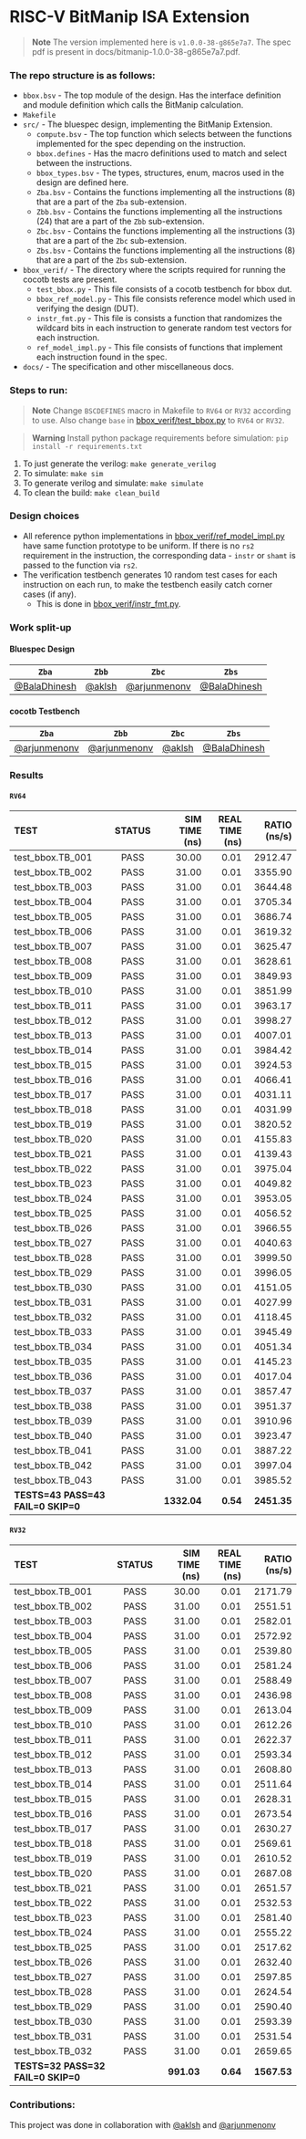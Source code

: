 # RISC-V BitManip ISA Extension

> __Note__
> The version implemented here is `v1.0.0-38-g865e7a7`. The spec pdf is present in docs/bitmanip-1.0.0-38-g865e7a7.pdf.

### The repo structure is as follows:
- `bbox.bsv` - The top module of the design. Has the interface definition and module definition which calls the BitManip calculation.
- `Makefile`
- `src/` - The bluespec design, implementing the BitManip Extension.
	- `compute.bsv` - The top function which selects between the functions implemented for the spec depending on the instruction.
	- `bbox.defines` - Has the macro definitions used to match and select between the instructions.
	- `bbox_types.bsv` - The types, structures, enum, macros used in the design are defined here.
	- `Zba.bsv` - Contains the functions implementing all the instructions (8) that are a part of the `Zba` sub-extension.
    - `Zbb.bsv` - Contains the functions implementing all the instructions (24) that are a part of the `Zbb` sub-extension.
    - `Zbc.bsv` - Contains the functions implementing all the instructions (3) that are a part of the `Zbc` sub-extension.
    - `Zbs.bsv` - Contains the functions implementing all the instructions (8) that are a part of the `Zbs` sub-extension.
- `bbox_verif/` - The directory where the scripts required for running the cocotb tests are present.
	- `test_bbox.py` - This file consists of a cocotb testbench for bbox dut.
	- `bbox_ref_model.py` - This file consists reference model which used in verifying the design (DUT).
    - `instr_fmt.py` - This file is consists a function that randomizes the wildcard bits in each instruction to generate random test vectors for each instruction.
    - `ref_model_impl.py` - This file consists of functions that implement each instruction found in the spec.
- `docs/` - The specification and other miscellaneous docs.

### Steps to run:

> __Note__ Change `BSCDEFINES` macro in Makefile to `RV64` or `RV32` according to use. Also change `base` in [bbox_verif/test_bbox.py](bbox_verif/test_bbox.py) to `RV64` or `RV32`.

> __Warning__ Install python package requirements before simulation: `pip install -r requirements.txt`

1. To just generate the verilog: `make generate_verilog`
2. To simulate: `make sim`
3. To generate verilog and simulate: `make simulate`
4. To clean the build: `make clean_build`

### Design choices
- All reference python implementations in [bbox_verif/ref_model_impl.py](bbox_verif/ref_model_impl.py) have same function prototype to be uniform. If there is no `rs2` requirement in the instruction, the corresponding data - `instr` or `shamt` is passed to the function via `rs2`.
- The verification testbench generates 10 random test cases for each instruction on each run, to make the testbench easily catch corner cases (if any).
    - This is done in [bbox_verif/instr_fmt.py](bbox_verif/instr_fmt.py).

### Work split-up

#### Bluespec Design
| `Zba` | `Zbb` | `Zbc` | `Zbs` |
|:-----:|:-----:|:-----:|:-----:|
| [@BalaDhinesh](https://github.com/BalaDhinesh) | [@aklsh](https://github.com/aklsh) | [@arjunmenonv](https://github.com/arjunmenonv) | [@BalaDhinesh](https://github.com/BalaDhinesh)|

#### cocotb Testbench
| `Zba` | `Zbb` | `Zbc` | `Zbs` |
|:-----:|:-----:|:-----:|:-----:|
| [@arjunmenonv](https://github.com/arjunmenonv) | [@arjunmenonv](https://github.com/arjunmenonv) | [@aklsh](https://github.com/aklsh) | [@BalaDhinesh](https://github.com/BalaDhinesh)|


### Results

#### `RV64`

| **TEST**         | **STATUS** | **SIM TIME (ns)** | **REAL TIME (ns)** | **RATIO (ns/s)** |
|:-----------------|:----------:|------------------:|-------------------:|-----------------:|
| test_bbox.TB_001 |    PASS    |             30.00 |               0.01 |          2912.47 |
| test_bbox.TB_002 |    PASS    |             31.00 |               0.01 |          3355.90 |
| test_bbox.TB_003 |    PASS    |             31.00 |               0.01 |          3644.48 |
| test_bbox.TB_004 |    PASS    |             31.00 |               0.01 |          3705.34 |
| test_bbox.TB_005 |    PASS    |             31.00 |               0.01 |          3686.74 |
| test_bbox.TB_006 |    PASS    |             31.00 |               0.01 |          3619.32 |
| test_bbox.TB_007 |    PASS    |             31.00 |               0.01 |          3625.47 |
| test_bbox.TB_008 |    PASS    |             31.00 |               0.01 |          3628.61 |
| test_bbox.TB_009 |    PASS    |             31.00 |               0.01 |          3849.93 |
| test_bbox.TB_010 |    PASS    |             31.00 |               0.01 |          3851.99 |
| test_bbox.TB_011 |    PASS    |             31.00 |               0.01 |          3963.17 |
| test_bbox.TB_012 |    PASS    |             31.00 |               0.01 |          3998.27 |
| test_bbox.TB_013 |    PASS    |             31.00 |               0.01 |          4007.01 |
| test_bbox.TB_014 |    PASS    |             31.00 |               0.01 |          3984.42 |
| test_bbox.TB_015 |    PASS    |             31.00 |               0.01 |          3924.53 |
| test_bbox.TB_016 |    PASS    |             31.00 |               0.01 |          4066.41 |
| test_bbox.TB_017 |    PASS    |             31.00 |               0.01 |          4031.11 |
| test_bbox.TB_018 |    PASS    |             31.00 |               0.01 |          4031.99 |
| test_bbox.TB_019 |    PASS    |             31.00 |               0.01 |          3820.52 |
| test_bbox.TB_020 |    PASS    |             31.00 |               0.01 |          4155.83 |
| test_bbox.TB_021 |    PASS    |             31.00 |               0.01 |          4139.43 |
| test_bbox.TB_022 |    PASS    |             31.00 |               0.01 |          3975.04 |
| test_bbox.TB_023 |    PASS    |             31.00 |               0.01 |          4049.82 |
| test_bbox.TB_024 |    PASS    |             31.00 |               0.01 |          3953.05 |
| test_bbox.TB_025 |    PASS    |             31.00 |               0.01 |          4056.52 |
| test_bbox.TB_026 |    PASS    |             31.00 |               0.01 |          3966.55 |
| test_bbox.TB_027 |    PASS    |             31.00 |               0.01 |          4040.63 |
| test_bbox.TB_028 |    PASS    |             31.00 |               0.01 |          3999.50 |
| test_bbox.TB_029 |    PASS    |             31.00 |               0.01 |          3996.05 |
| test_bbox.TB_030 |    PASS    |             31.00 |               0.01 |          4151.05 |
| test_bbox.TB_031 |    PASS    |             31.00 |               0.01 |          4027.99 |
| test_bbox.TB_032 |    PASS    |             31.00 |               0.01 |          4118.45 |
| test_bbox.TB_033 |    PASS    |             31.00 |               0.01 |          3945.49 |
| test_bbox.TB_034 |    PASS    |             31.00 |               0.01 |          4051.34 |
| test_bbox.TB_035 |    PASS    |             31.00 |               0.01 |          4145.23 |
| test_bbox.TB_036 |    PASS    |             31.00 |               0.01 |          4017.04 |
| test_bbox.TB_037 |    PASS    |             31.00 |               0.01 |          3857.47 |
| test_bbox.TB_038 |    PASS    |             31.00 |               0.01 |          3951.37 |
| test_bbox.TB_039 |    PASS    |             31.00 |               0.01 |          3910.96 |
| test_bbox.TB_040 |    PASS    |             31.00 |               0.01 |          3923.47 |
| test_bbox.TB_041 |    PASS    |             31.00 |               0.01 |          3887.22 |
| test_bbox.TB_042 |    PASS    |             31.00 |               0.01 |          3997.04 |
| test_bbox.TB_043 |    PASS    |             31.00 |               0.01 |          3985.52 |
| **TESTS=43 PASS=43 FAIL=0 SKIP=0**|     |      **1332.04** |              **0.54** |          **2451.35** |

#### `RV32`

| **TEST**         | **STATUS** | **SIM TIME (ns)** | **REAL TIME (ns)** | **RATIO (ns/s)** |
|:-----------------|:----------:|------------------:|-------------------:|-----------------:|
| test_bbox.TB_001 |    PASS    |             30.00 |               0.01 |          2171.79 |
| test_bbox.TB_002 |    PASS    |             31.00 |               0.01 |          2551.51 |
| test_bbox.TB_003 |    PASS    |             31.00 |               0.01 |          2582.01 |
| test_bbox.TB_004 |    PASS    |             31.00 |               0.01 |          2572.92 |
| test_bbox.TB_005 |    PASS    |             31.00 |               0.01 |          2539.80 |
| test_bbox.TB_006 |    PASS    |             31.00 |               0.01 |          2581.24 |
| test_bbox.TB_007 |    PASS    |             31.00 |               0.01 |          2588.49 |
| test_bbox.TB_008 |    PASS    |             31.00 |               0.01 |          2436.98 |
| test_bbox.TB_009 |    PASS    |             31.00 |               0.01 |          2613.04 |
| test_bbox.TB_010 |    PASS    |             31.00 |               0.01 |          2612.26 |
| test_bbox.TB_011 |    PASS    |             31.00 |               0.01 |          2622.37 |
| test_bbox.TB_012 |    PASS    |             31.00 |               0.01 |          2593.34 |
| test_bbox.TB_013 |    PASS    |             31.00 |               0.01 |          2608.80 |
| test_bbox.TB_014 |    PASS    |             31.00 |               0.01 |          2511.64 |
| test_bbox.TB_015 |    PASS    |             31.00 |               0.01 |          2628.31 |
| test_bbox.TB_016 |    PASS    |             31.00 |               0.01 |          2673.54 |
| test_bbox.TB_017 |    PASS    |             31.00 |               0.01 |          2630.27 |
| test_bbox.TB_018 |    PASS    |             31.00 |               0.01 |          2569.61 |
| test_bbox.TB_019 |    PASS    |             31.00 |               0.01 |          2610.52 |
| test_bbox.TB_020 |    PASS    |             31.00 |               0.01 |          2687.08 |
| test_bbox.TB_021 |    PASS    |             31.00 |               0.01 |          2651.57 |
| test_bbox.TB_022 |    PASS    |             31.00 |               0.01 |          2532.53 |
| test_bbox.TB_023 |    PASS    |             31.00 |               0.01 |          2581.40 |
| test_bbox.TB_024 |    PASS    |             31.00 |               0.01 |          2555.22 |
| test_bbox.TB_025 |    PASS    |             31.00 |               0.01 |          2517.62 |
| test_bbox.TB_026 |    PASS    |             31.00 |               0.01 |          2632.40 |
| test_bbox.TB_027 |    PASS    |             31.00 |               0.01 |          2597.85 |
| test_bbox.TB_028 |    PASS    |             31.00 |               0.01 |          2624.54 |
| test_bbox.TB_029 |    PASS    |             31.00 |               0.01 |          2590.40 |
| test_bbox.TB_030 |    PASS    |             31.00 |               0.01 |          2593.39 |
| test_bbox.TB_031 |    PASS    |             31.00 |               0.01 |          2531.54 |
| test_bbox.TB_032 |    PASS    |             31.00 |               0.01 |          2659.65 |
| **TESTS=32 PASS=32 FAIL=0 SKIP=0**|     |      **991.03** |              **0.64** |          **1567.53** |

### Contributions:
This project was done in collaboration with [@aklsh](https://github.com/aklsh) and [@arjunmenonv](https://github.com/arjunmenonv)

